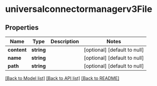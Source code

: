 # universalconnectormanagerv3File

## Properties
Name | Type | Description | Notes
------------ | ------------- | ------------- | -------------
**content** | **string** |  | [optional] [default to null]
**name** | **string** |  | [optional] [default to null]
**path** | **string** |  | [optional] [default to null]

[[Back to Model list]](../README.md#documentation-for-models) [[Back to API list]](../README.md#documentation-for-api-endpoints) [[Back to README]](../README.md)


